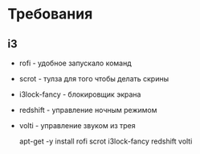 # Требования

## i3

* rofi - удобное запускало команд
* scrot - тулза для того чтобы делать скрины
* i3lock-fancy - блокировщик экрана
* redshift - управление ночным режимом
* volti - управление звуком из трея

	apt-get -y install rofi scrot i3lock-fancy redshift volti
